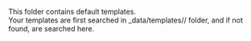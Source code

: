 This folder contains default templates.  
Your templates are first searched in _data/templates/<theme>/ folder, and if not found, are searched here.
